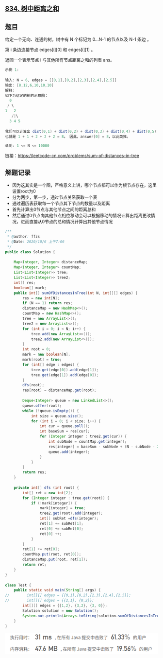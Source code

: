 ## [834. 树中距离之和](https://leetcode-cn.com/problems/sum-of-distances-in-tree/)

## 题目

给定一个无向、连通的树。树中有 N 个标记为 0...N-1 的节点以及 N-1 条边 。

第 i 条边连接节点 edges[i][0] 和 edges[i][1] 。

返回一个表示节点 i 与其他所有节点距离之和的列表 ans。

```java
示例 1:

输入: N = 6, edges = [[0,1],[0,2],[2,3],[2,4],[2,5]]
输出: [8,12,6,10,10,10]
解释: 
如下为给定的树的示意图：
  0
 / \
1   2
   /|\
  3 4 5

我们可以计算出 dist(0,1) + dist(0,2) + dist(0,3) + dist(0,4) + dist(0,5) 
也就是 1 + 1 + 2 + 2 + 2 = 8。 因此，answer[0] = 8，以此类推。
```

```java
说明: 1 <= N <= 10000
```


链接：https://leetcode-cn.com/problems/sum-of-distances-in-tree

## 解题记录

+ 因为这其实是一个图，严格意义上讲，哪个节点都可以作为根节点存在，这里设置root为0
+ 分为两步，第一步，通过节点关系获取一个表
+ 通过遍历表获取每一个节点其下节点的数量以及距离
+ 首先计算出0节点与其他节点之间的距离总和
+ 然后通过0节点向其他节点相位移动会可以根据移动的情况计算出距离更改情况，进而直接从0节点的总和情况计算出其他节点情况

```java
/**
 * @author: ffzs
 * @Date: 2020/10/6 上午7:06
 */
public class Solution {

    Map<Integer, Integer> distanceMap;
    Map<Integer, Integer> countMap;
    List<List<Integer>> tree;
    List<List<Integer>> tree2;
    int[] res;
    boolean[] mark;
    public int[] sumOfDistancesInTree(int N, int[][] edges) {
        res = new int[N];
        if (N == 1) return res;
        distanceMap = new HashMap<>();
        countMap = new HashMap<>();
        tree = new ArrayList<>();
        tree2 = new ArrayList<>();
        for (int i = 0; i < N; i++) {
            tree.add(new ArrayList<>());
            tree2.add(new ArrayList<>());
        }
        int root = 0;
        mark = new boolean[N];
        mark[root] = true;
        for (int[] edge : edges) {
            tree.get(edge[0]).add(edge[1]);
            tree.get(edge[1]).add(edge[0]);
        }
        dfs(root);
        res[root] = distanceMap.get(root);

        Deque<Integer> queue = new LinkedList<>();
        queue.offer(root);
        while (!queue.isEmpty()) {
            int size = queue.size();
            for (int i = 0; i < size; i++) {
                int cur = queue.poll();
                int baseSum = res[cur];
                for (Integer integer : tree2.get(cur)) {
                    int subNode = countMap.get(integer);
                    res[integer] = baseSum - subNode + (N - subNode - 2);
                    queue.add(integer);
                }
            }
        }
        return res;
    }

    private int[] dfs (int root) {
        int[] ret = new int[2];
        for (Integer integer : tree.get(root)) {
            if (!mark[integer]) {
                mark[integer] = true;
                tree2.get(root).add(integer);
                int[] subRet =dfs(integer);
                ret[1] += subRet[1];
                ret[0] += subRet[0];
                ret[0] ++;
            }
        }
        ret[1] += ret[0];
        countMap.put(root, ret[0]);
        distanceMap.put(root, ret[1]);
        return ret;
    }
}

class Test {
    public static void main(String[] args) {
//        int[][] edges = {{0,1},{0,2},{2,3},{2,4},{2,5}};
//        int[][] edges = {{2,1}, {0,2}};
        int[][] edges = {{1,2}, {3,2}, {3, 0}};
        Solution solution = new Solution();
        System.out.println(Arrays.toString(solution.sumOfDistancesInTree(4, edges)));
    }
}
```

![image-20201006120153243](README.assets/image-20201006120153243.png)
